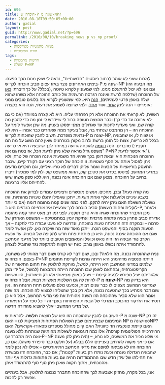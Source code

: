 ```yaml
---
id: 696
title: הוכחה ש-P שונה מ-NP?
date: 2010-08-10T09:50:05+00:00
author: gadial
layout: post
guid: http://www.gadial.net/?p=696
permalink: /2010/08/10/breaking_news_p_vs_np_proof/
categories:
  - בעיות מתמטיות מפורסמות
  - תורת הסיבוכיות
tags:
  - חדשות מתמטיות
  - שאלת P=NP
---
```

למרות שאני לא אוהב לכתוב פוסטים "חדשותיים", נראה לי שאין מנוס מכך הפעם. בימים האחרונים נוצר באזז עצום סביב הוכחה לכך ש-P שונה מ-NP (מה הבעיה הזו בכלל? על כך דיברתי [כאן](http://www.gadial.net/?p=96)), וגם אני לא יכול להתעלם ממנו. למי שמעוניין לקרוא טיוטה של ההוכחה (שדלפה לרשת ואיננה הגרסה הרשמית של כותב ההוכחה אלא משהו שהוא שלח באופן פרטי לעמיתים), [הנה](http://www.hpl.hp.com/personal/Vinay_Deolalikar/Papers/pnp12pt.pdf) היא. למי שמעוניין לקרוא מה בלוגים טובים ממני אומרים &#8211; הנה לינק [אחד](http://rjlipton.wordpress.com/2010/08/08/a-proof-that-p-is-not-equal-to-np/), ועוד [אחד](http://scottaaronson.com/blog/?p=456). ולמי שרוצה לשמוע את דעתי, הנה היא בקצרה:

ראשית, לא קראתי את ההוכחה אלא רק רפרפתי עליה. היא לא קצרה במיוחד (אם כי גם לא ארוכה עד כדי כך) וכבר מהצצה חטופה ברור לי שיידרש לי זמן מה כדי להבין מה קורה שם, ואני מעדיף לחכות עד שגדולים ממני יפסקו בעניין. מה שכן אפשר לומר על ההוכחה הזו &#8211; הן מהמבט שנתתי בה, אבל בעיקר ממה שאחרים כבר אמרו &#8211; היא לא נראית מופרכת. חשוב להבין שהוכחות לכך ש-P שונה מ-NP, או שווה לו, או שהבעיה בכלל לא כריעה, צצות כל הזמן ברשת ולרוב מקורן בטרחנים שאין להם מושג על מה הם מדברים. הנה [דוגמה](http://www.win.tue.nl/~gwoegi/P-versus-NP/argall.txt) להוכחה גרועה במיוחד לכך שהבעיה היא אי כריעה (תקציר: "משפט גדל מראה שלא ניתן לדעת הכל, אז בטח גם את P=NP אי אפשר לדעת"). ההוכחה הנוכחית היא יוצאת דופן בכך שהיא חד משמעית איננה הוכחה של טרחן ולא ניתן לפסול אותה על הסף כשטויות. זו הוכחה של חוקר רציני עם רקורד קיים, שכבר התעסק בוריאציות על הבעיה ואמר עליהן דברים לא טריוויאליים, וגם חוקרים נודעים במדעי המחשב (ציטטו בפרט את סטיבן קוק, ההוא ממשפט קוק-לוין למי שמכיר) דיברו בחיוב על ההוכחה. מכאן שגם אם ההוכחה אינה נכונה, היא ללא ספק משהו שיש להתייחס אליו ברצינות.

מה קורה כעת? ובכן, מחכים. אנשים מוכשרים ורציניים עומדים לבדוק את ההוכחה בשבע עיניים ולהעלות אלף ואחת השגות. ייתכן שאפילו יתגלו טעויות מהותיות, ואז נשאלת השאלה האם ניתן יהיה לתקנן. לפני כמה שנים קמה מהומה דומה (אם כי יותר לוקלית ופחות רועשת) סביב הוכחה לכך שבעיית איזומורפיזם הגרפים היא ב-P, ולאחר מכן התברר שההוכחה שגויה והיא טרם תוקנה. לפני זמן רב מעט יותר קמה מהומה אדירה סביב פתרון בעיה פתוחה מרכזית ועתיקת יומין במתמטיקה &#8211; המשפט האחרון של פרמה &#8211; ובמקרה הזה התגלתה טעות בהוכחה, ונדרשה לא מעט עבודה כדי לתקנה &#8211; אך הטעות תוקנה בסוף והמשפט הוכח. ייתכן מאוד שזה מה שיקרה כאן. לכן אפשר לומר שגם אם ההוכחה איננה נכונה, היא כן פותחת פתח חדש לתקיפה של הבעיה. עד עכשיו הקרב נגד הבעיה הזו היה נואש וכושל והמאמצים הטובים ביותר של מדעני המחשב להתמודד איתה נכשלו באופן צורב; כעת יש תקווה למתקפת נגד שתוביל לנצחון.

ונניח שההוכחה נכונה, מה הלאה? ובכן, שום דבר לא קורס ושום דבר מהותי לא משתנה, בעצם. הוכחה ש-P=NP הייתה סנסציה מדהימה; היא הייתה גורמת לקריסת תחומים שלמים במדעי המחשב; היא הייתה, למשל, מוחקת לחלוטין את תחום התיאוריה של הקריפטוגרפיה; ובהתאם לאופן שבו ההוכחה הייתה מתבצעת (למשל, על ידי מתן אלגוריתם יעיל מפורש לבעיה קיימת &#8211; ויעיל באופן מציאותי ולא רק תיאורטי), היו עשויות להיות לה גם השלכות מעשיות רבות. אבל הוכחה ש-P **שונה** מ-NP היא בדיוק מה שמדעני המחשב מצפים לו כבר שנים רבות, וכמעט כולם פועלים תחת ההנחה הזו. אין שום דבר מפתיע בכך שהטענה נכונה, אלא רק בכך שהצליחו למצוא לה הוכחה. מה שזה אומר הוא שלא סביר שההוכחה הזו תשנה מהותית את פני מדעי המחשב, אבל היא כן תסיר את הזרקור מהכוכב המרכזי של הבעיות הפתוחות בענף זה &#8211; כל ספר על התיאוריה של מדעי המחשב ייאלץ להוציא מהדורה חדשה.

חשוב גם להבין שההוכחה הזו היא של תוצאה **חלשה**. להראות ש-P שונה מ-NP זה רק המינימום שבמינימום שבין השאלות הפתוחות המציקות לנו &#8211; האם NP שונה מ-coNP? האם קיימת פונקציה חד כיוונית? האם קיים מחולל מספרים פסאודו-אקראיים? האם ההיררכייה הפולינומית קורסת? אלו כמה דוגמאות לשאלות מהותיות שנותרות ללא מענה (ואם היה מתברר ש-P=NP היה ניתן להן מענה) &#8211; מי שלא מכיר את המושגים, לא נורא, אם כי אני מקווה להרחיב בעניינים הללו בבלוג (על חלקם כבר סיפרתי משהו). אם כן, ההוכחה הזו לא מביאה לסופם את מדעי המחשב התיאורטיים &#8211; אפילו לא נכון לומר שהבעיה הגדולה נענתה וכעת נותרו רק בעיות "קטנות"; אם כבר, ההוכחה הזו מבשרת את תחילתו של עידן חדש שבו ההתמודדות תהיה עם בעיות פתוחות גדולות אף יותר מהנוכחית, מתוך תקווה שאכן ניתן סוף סוף להתמודד איתן.

אני, בכל מקרה, מחזיק אצבעות לכך שההוכחה תתברר כנכונה לחלוטין. אבל בינתיים אפשר רק לחכות.